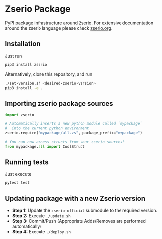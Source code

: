 # Zserio Package

PyPI package infrastructure around Zserio. For extensive
documentation around the zserio language please check
[zserio.org](http://zserio.org).

## Installation

Just run

```bash
pip3 install zserio
```

Alternatively, clone this repository, and run

```bash
./set-version.sh <desired-zserio-version>
pip3 install -e .
```

## Importing zserio package sources

```py
import zserio

# Automatically inserts a new python module called `mypackage`
#  into the current python environment
zserio.require("mypackage/all.zs", package_prefix="mypackage")

# You can now access structs from your zserio sources!
from mypackage.all import CoolStruct
```

## Running tests

Just execute

```bash
pytest test
```

## Updating package with a new Zserio version 

* __Step 1:__ Update the `zserio-official` submodule to the required version.
* __Step 2:__ Execute `./update.sh`
* __Step 3:__ Commit/Push (Appropriate Adds/Removes are performed automatically)
* __Step 4:__ Execute `./deploy.sh`

